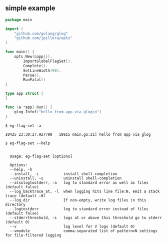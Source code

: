 ## simple example

<!--tmpl,chomp,code=go:cat main.go -->
``` go 
package main

import (
	"github.com/golang/glog"
	"github.com/jpillora/opts"
)

func main() {
	opts.New(&app{}).
		ImportGlobalFlagSet().
		Complete().
		SetLineWidth(90).
		Parse().
		RunFatal()
}

type app struct {
}

func (a *app) Run() {
	glog.Infof("hello from app via glog\n")
}
```
<!--/tmpl-->

```
$ eg-flag-set -a
```

<!--tmpl,chomp,code=plain:go run main.go -a -->
``` plain 
I0425 23:30:27.927798   18815 main.go:21] hello from app via glog
```
<!--/tmpl-->

```
$ eg-flag-set --help
```

<!--tmpl,chomp,code=plain:go build -o eg-flag-set && ./eg-flag-set --help && rm eg-flag-set -->
``` plain 

  Usage: eg-flag-set [options]

  Options:
  --help, -h
  --install, -i           install shell-completion
  --uninstall, -u         uninstall shell-completion
  --alsologtostderr, -a   log to standard error as well as files (default false)
  --log_backtrace_at, -l  when logging hits line file:N, emit a stack trace (default :0)
  --log_dir               If non-empty, write log files in this directory
  --logtostderr           log to standard error instead of files (default false)
  --stderrthreshold, -s   logs at or above this threshold go to stderr (default 0)
  --v                     log level for V logs (default 0)
  --vmodule               comma-separated list of pattern=N settings for file-filtered logging

```
<!--/tmpl-->
